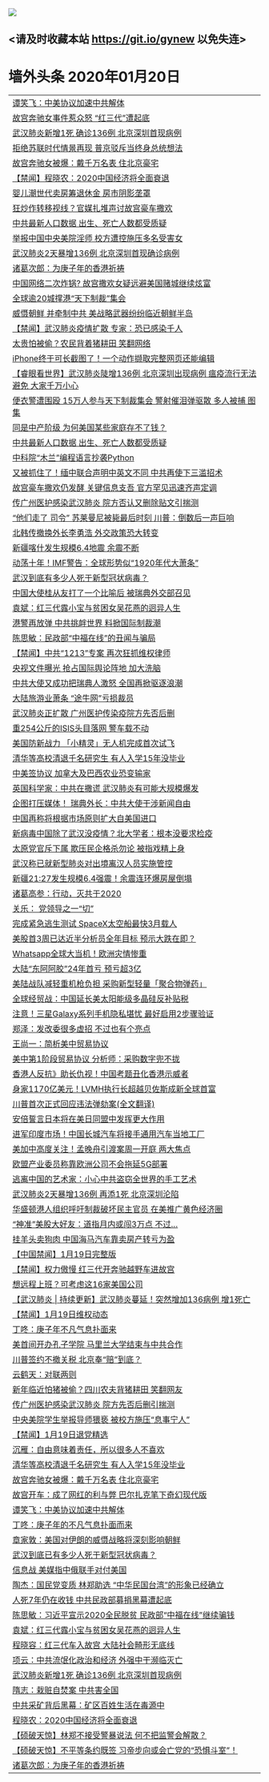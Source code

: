 
<tr>
  <td align=center><img src="https://cdn.jsdelivr.net/gh/gyoupiodf/im1/%E5%BE%AE%E4%BF%A1%E8%AF%B4%E6%98%8E4.jpg" /></td>  
</tr>

## <请及时收藏本站 https://git.io/gynew 以免失连> </a>
# 墙外头条 2020年01月20日</a>

<table>

<tr><td colspan="2" align="left"><a href="https://xball.casa/oo.aspx?name=c1119573&key=eqxowaguscvmxdgc&from=gy">谭笑飞：中美协议加速中共解体</a></td></tr>
<tr><td colspan="2" align="left"><a href="https://xball.casa/oo.aspx?name=c1119575&key=eqxowaguscvmxdgc&from=gy">故宫奔驰女事件惹众怒 “红三代”遭起底</a></td></tr>
<tr><td colspan="2" align="left"><a href="https://xball.casa/oo.aspx?name=c1119562&key=eqxowaguscvmxdgc&from=gy">武汉肺炎新增1死 确诊136例 北京深圳首现病例</a></td></tr>
<tr><td colspan="2" align="left"><a href="https://xball.casa/oo.aspx?name=c1119576&key=eqxowaguscvmxdgc&from=gy">拒绝苏联时代情景再现 普京驳斥当终身总统想法</a></td></tr>
<tr><td colspan="2" align="left"><a href="https://xball.casa/oo.aspx?name=c1119543&key=eqxowaguscvmxdgc&from=gy">故宫奔驰女被爆：戴千万名表 住北京豪宅</a></td></tr>
<tr><td colspan="2" align="left"><a href="https://xball.casa/oo.aspx?name=c1119578&key=eqxowaguscvmxdgc&from=gy">【禁闻】程晓农：2020中国经济将全面衰退</a></td></tr>
<tr><td colspan="2" align="left"><a href="https://xball.casa/oo.aspx?name=c1119569&key=eqxowaguscvmxdgc&from=gy">婴儿潮世代卖房筹退休金 房市阴影垄罩</a></td></tr>
<tr><td colspan="2" align="left"><a href="https://xball.casa/oo.aspx?name=c1119544&key=eqxowaguscvmxdgc&from=gy">狂炒作转移视线？官媒扎堆声讨故宫豪车撒欢</a></td></tr>
<tr><td colspan="2" align="left"><a href="https://xball.casa/oo.aspx?name=c1119579&key=eqxowaguscvmxdgc&from=gy">中共最新人口数据 出生、死亡人数都受质疑</a></td></tr>
<tr><td colspan="2" align="left"><a href="https://xball.casa/oo.aspx?name=c1119557&key=eqxowaguscvmxdgc&from=gy">举报中国中央美院淫师 校方遭控施压多名受害女</a></td></tr>
<tr><td colspan="2" align="left"><a href="https://xball.casa/oo.aspx?name=c1119585&key=eqxowaguscvmxdgc&from=gy">武汉肺炎2天暴增136例 北京深圳首现确诊病例</a></td></tr>
<tr><td colspan="2" align="left"><a href="https://xball.casa/oo.aspx?name=c1119574&key=eqxowaguscvmxdgc&from=gy">诸葛次郎：为庚子年的香港祈祷</a></td></tr>
<tr><td colspan="2" align="left"><a href="https://xball.casa/oo.aspx?name=c1119559&key=eqxowaguscvmxdgc&from=gy">中国网络二次炸锅? 故宫撒欢女疑远避美国赌城继续炫富</a></td></tr>
<tr><td colspan="2" align="left"><a href="https://xball.casa/oo.aspx?name=c1119518&key=eqxowaguscvmxdgc&from=gy">全球逾20城撑港“天下制裁”集会</a></td></tr>
<tr><td colspan="2" align="left"><a href="https://xball.casa/oo.aspx?name=c1119602&key=eqxowaguscvmxdgc&from=gy">威慑朝鲜 并牵制中共 美战略武器纷纷临近朝鲜半岛</a></td></tr>
<tr><td colspan="2" align="left"><a href="https://xball.casa/oo.aspx?name=c1119583&key=eqxowaguscvmxdgc&from=gy">【禁闻】武汉肺炎疫情扩散 专家：恐已感染千人</a></td></tr>
<tr><td colspan="2" align="left"><a href="https://xball.casa/oo.aspx?name=c1119600&key=eqxowaguscvmxdgc&from=gy">太贵怕被偷？农民背着猪耕田 笑翻网络</a></td></tr>
<tr><td colspan="2" align="left"><a href="https://xball.casa/oo.aspx?name=c1119567&key=eqxowaguscvmxdgc&from=gy">iPhone终于可长截图了！一个动作撷取完整网页还能编辑</a></td></tr>
<tr><td colspan="2" align="left"><a href="https://xball.casa/oo.aspx?name=c1119612&key=eqxowaguscvmxdgc&from=gy">【睿眼看世界】武汉肺炎陡增136例 北京深圳出现病例 瘟疫流行无法避免 大家千万小心</a></td></tr>
<tr><td colspan="2" align="left"><a href="https://xball.casa/oo.aspx?name=c1119601&key=eqxowaguscvmxdgc&from=gy">便衣警遭围殴 15万人参与天下制裁集会  警射催泪弹驱散 多人被捕 图集</a></td></tr>
<tr><td colspan="2" align="left"><a href="https://xball.casa/oo.aspx?name=c1119568&key=eqxowaguscvmxdgc&from=gy">同是中产阶级 为何美国某些家庭存不了钱？</a></td></tr>
<tr><td colspan="2" align="left"><a href="https://xball.casa/oo.aspx?name=c1119571&key=eqxowaguscvmxdgc&from=gy">中共最新人口数据 出生、死亡人数都受质疑</a></td></tr>
<tr><td colspan="2" align="left"><a href="https://xball.casa/oo.aspx?name=c1119572&key=eqxowaguscvmxdgc&from=gy">中科院“木兰”编程语言抄袭Python</a></td></tr>
<tr><td colspan="2" align="left"><a href="https://xball.casa/oo.aspx?name=c1119619&key=eqxowaguscvmxdgc&from=gy">又被抓住了！缅中联合声明中英文不同 中共再使下三滥招术</a></td></tr>
<tr><td colspan="2" align="left"><a href="https://xball.casa/oo.aspx?name=c1119558&key=eqxowaguscvmxdgc&from=gy">故宫豪车撒欢仍发酵 关键信息支吾 官方罕见迅速齐声定调</a></td></tr>
<tr><td colspan="2" align="left"><a href="https://xball.casa/oo.aspx?name=c1119570&key=eqxowaguscvmxdgc&from=gy">传广州医护感染武汉肺炎 院方否认又删除贴文引揣测</a></td></tr>
<tr><td colspan="2" align="left"><a href="https://xball.casa/oo.aspx?name=c1119620&key=eqxowaguscvmxdgc&from=gy">“他们走了 司令” 苏莱曼尼被毙最后时刻 川普：倒数后一声巨响</a></td></tr>
<tr><td colspan="2" align="left"><a href="https://xball.casa/oo.aspx?name=c1119549&key=eqxowaguscvmxdgc&from=gy">北韩传撤换外长李勇浩 外交政策恐大转变</a></td></tr>
<tr><td colspan="2" align="left"><a href="https://xball.casa/oo.aspx?name=c1119561&key=eqxowaguscvmxdgc&from=gy">新疆喀什发生规模6.4地震  余震不断</a></td></tr>
<tr><td colspan="2" align="left"><a href="https://xball.casa/oo.aspx?name=c1119566&key=eqxowaguscvmxdgc&from=gy">动荡十年！IMF警告：全球形势似“1920年代大萧条”</a></td></tr>
<tr><td colspan="2" align="left"><a href="https://xball.casa/oo.aspx?name=c1119577&key=eqxowaguscvmxdgc&from=gy">武汉到底有多少人死于新型冠状病毒？</a></td></tr>
<tr><td colspan="2" align="left"><a href="https://xball.casa/oo.aspx?name=c1119626&key=eqxowaguscvmxdgc&from=gy">中国大使桂从友打了一个比喻后 被瑞典外交部召见</a></td></tr>
<tr><td colspan="2" align="left"><a href="https://xball.casa/oo.aspx?name=c1119528&key=eqxowaguscvmxdgc&from=gy">袁斌：红三代露小宝与贫困女吴花燕的迥异人生</a></td></tr>
<tr><td colspan="2" align="left"><a href="https://xball.casa/oo.aspx?name=c1119599&key=eqxowaguscvmxdgc&from=gy">港警再放弹 中共挑衅世界 料掀国际制裁潮</a></td></tr>
<tr><td colspan="2" align="left"><a href="https://xball.casa/oo.aspx?name=c1119534&key=eqxowaguscvmxdgc&from=gy">陈思敏：民政部“中福在线”的丑闻与骗局</a></td></tr>
<tr><td colspan="2" align="left"><a href="https://xball.casa/oo.aspx?name=c1119584&key=eqxowaguscvmxdgc&from=gy">【禁闻】中共“1213”专案 再次狂抓维权律师</a></td></tr>
<tr><td colspan="2" align="left"><a href="https://xball.casa/oo.aspx?name=c1119560&key=eqxowaguscvmxdgc&from=gy">央视文件曝光 抢占国际舆论阵地 加大洗脑</a></td></tr>
<tr><td colspan="2" align="left"><a href="https://xball.casa/oo.aspx?name=c1119616&key=eqxowaguscvmxdgc&from=gy">中共大使又成功把瑞典人激怒  全国再掀驱逐浪潮</a></td></tr>
<tr><td colspan="2" align="left"><a href="https://xball.casa/oo.aspx?name=c1119582&key=eqxowaguscvmxdgc&from=gy">大陆旅游业萧条 “途牛网”亏损裁员</a></td></tr>
<tr><td colspan="2" align="left"><a href="https://xball.casa/oo.aspx?name=c1119545&key=eqxowaguscvmxdgc&from=gy">武汉肺炎正扩散 广州医护传染疫院方先否后删</a></td></tr>
<tr><td colspan="2" align="left"><a href="https://xball.casa/oo.aspx?name=c1119615&key=eqxowaguscvmxdgc&from=gy">重254公斤的ISIS头目落网 警车载不动</a></td></tr>
<tr><td colspan="2" align="left"><a href="https://xball.casa/oo.aspx?name=c1119552&key=eqxowaguscvmxdgc&from=gy">美国防新战力 「小精灵」无人机完成首次试飞</a></td></tr>
<tr><td colspan="2" align="left"><a href="https://xball.casa/oo.aspx?name=c1119605&key=eqxowaguscvmxdgc&from=gy">清华等高校清退千名研究生 有人入学15年没毕业</a></td></tr>
<tr><td colspan="2" align="left"><a href="https://xball.casa/oo.aspx?name=c1119565&key=eqxowaguscvmxdgc&from=gy">中美签协议 加拿大及巴西农业恐变输家</a></td></tr>
<tr><td colspan="2" align="left"><a href="https://xball.casa/oo.aspx?name=c1119621&key=eqxowaguscvmxdgc&from=gy">英国科学家：中共在撒谎 武汉肺炎有可能大规模爆发</a></td></tr>
<tr><td colspan="2" align="left"><a href="https://xball.casa/oo.aspx?name=c1119541&key=eqxowaguscvmxdgc&from=gy">企图打压媒体！ 瑞典外长：中共大使干涉新闻自由</a></td></tr>
<tr><td colspan="2" align="left"><a href="https://xball.casa/oo.aspx?name=c1119553&key=eqxowaguscvmxdgc&from=gy">中国再称将根据市场原则扩大自美国进口</a></td></tr>
<tr><td colspan="2" align="left"><a href="https://xball.casa/oo.aspx?name=c1119539&key=eqxowaguscvmxdgc&from=gy">新病毒中国除了武汉没疫情？北大学者：根本没要求检疫</a></td></tr>
<tr><td colspan="2" align="left"><a href="https://xball.casa/oo.aspx?name=c1119606&key=eqxowaguscvmxdgc&from=gy">太原党官斥下属 欺压民企格杀勿论 被指戏精上身</a></td></tr>
<tr><td colspan="2" align="left"><a href="https://xball.casa/oo.aspx?name=c1119556&key=eqxowaguscvmxdgc&from=gy">武汉称已就新型肺炎对出境离汉人员实施管控</a></td></tr>
<tr><td colspan="2" align="left"><a href="https://xball.casa/oo.aspx?name=c1119547&key=eqxowaguscvmxdgc&from=gy">新疆21:27发生规模6.4强震！余震连环爆房屋倒塌</a></td></tr>
<tr><td colspan="2" align="left"><a href="https://xball.casa/oo.aspx?name=c1119624&key=eqxowaguscvmxdgc&from=gy">诸葛高参：行动，灭共于2020</a></td></tr>
<tr><td colspan="2" align="left"><a href="https://xball.casa/oo.aspx?name=c1119529&key=eqxowaguscvmxdgc&from=gy">关乐： 党领导之一“切”</a></td></tr>
<tr><td colspan="2" align="left"><a href="https://xball.casa/oo.aspx?name=c1119580&key=eqxowaguscvmxdgc&from=gy">完成紧急逃生测试 SpaceX太空船最快3月载人</a></td></tr>
<tr><td colspan="2" align="left"><a href="https://xball.casa/oo.aspx?name=c1119564&key=eqxowaguscvmxdgc&from=gy">美股首3周已达近半分析员全年目标 预示大跌在即？</a></td></tr>
<tr><td colspan="2" align="left"><a href="https://xball.casa/oo.aspx?name=c1119548&key=eqxowaguscvmxdgc&from=gy">Whatsapp全球大当机！欧洲灾情惨重</a></td></tr>
<tr><td colspan="2" align="left"><a href="https://xball.casa/oo.aspx?name=c1119533&key=eqxowaguscvmxdgc&from=gy">大陆“东阿阿胶”24年首亏 预亏超3亿</a></td></tr>
<tr><td colspan="2" align="left"><a href="https://xball.casa/oo.aspx?name=c1119550&key=eqxowaguscvmxdgc&from=gy">美陆战队减轻重机枪负担 采购新型轻量「聚合物弹药」</a></td></tr>
<tr><td colspan="2" align="left"><a href="https://xball.casa/oo.aspx?name=c1119563&key=eqxowaguscvmxdgc&from=gy">全球经贸战：中国延长美太阳能级多晶硅反补贴税</a></td></tr>
<tr><td colspan="2" align="left"><a href="https://xball.casa/oo.aspx?name=c1119551&key=eqxowaguscvmxdgc&from=gy">注意！三星Galaxy系列手机隐私堪忧 最好启用2步骤验证</a></td></tr>
<tr><td colspan="2" align="left"><a href="https://xball.casa/oo.aspx?name=c1119622&key=eqxowaguscvmxdgc&from=gy">郑泽：发改委很多虚招 不过也有个亮点</a></td></tr>
<tr><td colspan="2" align="left"><a href="https://xball.casa/oo.aspx?name=c1119627&key=eqxowaguscvmxdgc&from=gy">王尚一：简析美中贸易协议</a></td></tr>
<tr><td colspan="2" align="left"><a href="https://xball.casa/oo.aspx?name=c1119540&key=eqxowaguscvmxdgc&from=gy">美中第1阶段贸易协议 分析师：采购数字兜不拢</a></td></tr>
<tr><td colspan="2" align="left"><a href="https://xball.casa/oo.aspx?name=c1119546&key=eqxowaguscvmxdgc&from=gy">香港人反抗》助长仇视！中国考题丑化香港示威者</a></td></tr>
<tr><td colspan="2" align="left"><a href="https://xball.casa/oo.aspx?name=c1119538&key=eqxowaguscvmxdgc&from=gy">身家1170亿美元！LVMH执行长超越贝佐斯成新全球首富</a></td></tr>
<tr><td colspan="2" align="left"><a href="https://xball.casa/oo.aspx?name=c1119625&key=eqxowaguscvmxdgc&from=gy">川普首次正式回应违法弹劾案(全文翻译)</a></td></tr>
<tr><td colspan="2" align="left"><a href="https://xball.casa/oo.aspx?name=c1119554&key=eqxowaguscvmxdgc&from=gy">安倍誓言日本将在美日同盟中发挥更大作用</a></td></tr>
<tr><td colspan="2" align="left"><a href="https://xball.casa/oo.aspx?name=c1119537&key=eqxowaguscvmxdgc&from=gy">进军印度市场！中国长城汽车将接手通用汽车当地工厂</a></td></tr>
<tr><td colspan="2" align="left"><a href="https://xball.casa/oo.aspx?name=c1119617&key=eqxowaguscvmxdgc&from=gy">美加中高度关注！孟晚舟引渡案周一开庭 两大焦点</a></td></tr>
<tr><td colspan="2" align="left"><a href="https://xball.casa/oo.aspx?name=c1119555&key=eqxowaguscvmxdgc&from=gy">欧盟产业委员称靠欧洲公司不会拖延5G部署</a></td></tr>
<tr><td colspan="2" align="left"><a href="https://xball.casa/oo.aspx?name=c1119623&key=eqxowaguscvmxdgc&from=gy">逃离中国的艺术家：小心中共盗窃全世界的手工艺术</a></td></tr>
<tr><td colspan="2" align="left"><a href="https://xball.casa/oo.aspx?name=c1119609&key=eqxowaguscvmxdgc&from=gy">武汉肺炎2天暴增136例 再添1死 北京深圳沦陷</a></td></tr>
<tr><td colspan="2" align="left"><a href="https://xball.casa/oo.aspx?name=c1119618&key=eqxowaguscvmxdgc&from=gy">华盛顿港人组织呼吁制裁破坏民主官员 在美推广黄色经济圈</a></td></tr>
<tr><td colspan="2" align="left"><a href="https://xball.casa/oo.aspx?name=c1119536&key=eqxowaguscvmxdgc&from=gy">“神准”美股大好友：道指月内或闯3万点 不过…</a></td></tr>
<tr><td colspan="2" align="left"><a href="https://xball.casa/oo.aspx?name=c1119535&key=eqxowaguscvmxdgc&from=gy">挂羊头卖狗肉 中国海马汽车靠卖房产转亏为盈</a></td></tr>
<tr><td colspan="2" align="left"><a href="https://xball.casa/oo.aspx?name=c1119607&key=eqxowaguscvmxdgc&from=gy">【中国禁闻】1月19日完整版</a></td></tr>
<tr><td colspan="2" align="left"><a href="https://xball.casa/oo.aspx?name=c1119611&key=eqxowaguscvmxdgc&from=gy">【禁闻】权力傲慢 红三代开奔驰越野车进故宫</a></td></tr>
<tr><td colspan="2" align="left"><a href="https://xball.casa/oo.aspx?name=c1119614&key=eqxowaguscvmxdgc&from=gy">想远程上班？可考虑这16家美国公司</a></td></tr>
<tr><td colspan="2" align="left"><a href="https://xball.casa/oo.aspx?name=c1119038&key=eqxowaguscvmxdgc&from=gy">【武汉肺炎 | 持续更新】武汉肺炎蔓延！突然增加136病例 增1死亡</a></td></tr>
<tr><td colspan="2" align="left"><a href="https://xball.casa/oo.aspx?name=c1119608&key=eqxowaguscvmxdgc&from=gy">【禁闻】1月19日维权动态</a></td></tr>
<tr><td colspan="2" align="left"><a href="https://xball.casa/oo.aspx?name=c1119629&key=eqxowaguscvmxdgc&from=gy">丁咚：庚子年不凡气息扑面来</a></td></tr>
<tr><td colspan="2" align="left"><a href="https://xball.casa/oo.aspx?name=c1119630&key=eqxowaguscvmxdgc&from=gy">美首间开办孔子学院 马里兰大学结束与中共合作</a></td></tr>
<tr><td colspan="2" align="left"><a href="https://xball.casa/oo.aspx?name=c1119633&key=eqxowaguscvmxdgc&from=gy">川普签约不撤关税 北京奉“赔”到底？</a></td></tr>
<tr><td colspan="2" align="left"><a href="https://xball.casa/oo.aspx?name=c1119628&key=eqxowaguscvmxdgc&from=gy">云鹤天：对联两则</a></td></tr>
<tr><td colspan="2" align="left"><a href="https://xball.casa/oo.aspx?name=c1119631&key=eqxowaguscvmxdgc&from=gy">新年临近怕猪被偷？四川农夫背猪耕田 笑翻网友</a></td></tr>
<tr><td colspan="2" align="left"><a href="https://xball.casa/oo.aspx?name=c1119634&key=eqxowaguscvmxdgc&from=gy">传广州医护感染武汉肺炎 院方先否后删引揣测</a></td></tr>
<tr><td colspan="2" align="left"><a href="https://xball.casa/oo.aspx?name=c1119632&key=eqxowaguscvmxdgc&from=gy">中央美院学生举报导师猥亵 被校方施压“息事宁人”</a></td></tr>
<tr><td colspan="2" align="left"><a href="https://xball.casa/oo.aspx?name=c1119610&key=eqxowaguscvmxdgc&from=gy">【禁闻】1月19日退党精选</a></td></tr>
<tr><td colspan="2" align="left"><a href="https://xball.casa/oo.aspx?name=c1119656&key=eqxowaguscvmxdgc&from=gy">沉雁：自由意味着责任，所以很多人不喜欢</a></td></tr>
<tr><td colspan="2" align="left"><a href="https://xball.casa/oo.aspx?name=c1119640&key=eqxowaguscvmxdgc&from=gy">清华等高校清退千名研究生 有人入学15年没毕业</a></td></tr>
<tr><td colspan="2" align="left"><a href="https://xball.casa/oo.aspx?name=c1119641&key=eqxowaguscvmxdgc&from=gy">故宫奔驰女被爆：戴千万名表 住北京豪宅</a></td></tr>
<tr><td colspan="2" align="left"><a href="https://xball.casa/oo.aspx?name=c1119651&key=eqxowaguscvmxdgc&from=gy">故宫开车：成了网红的利与弊 巴尔扎克笔下奇幻现代版</a></td></tr>
<tr><td colspan="2" align="left"><a href="https://xball.casa/oo.aspx?name=c1119645&key=eqxowaguscvmxdgc&from=gy">谭笑飞：中美协议加速中共解体</a></td></tr>
<tr><td colspan="2" align="left"><a href="https://xball.casa/oo.aspx?name=c1119652&key=eqxowaguscvmxdgc&from=gy">丁咚：庚子年的不凡气息扑面而来</a></td></tr>
<tr><td colspan="2" align="left"><a href="https://xball.casa/oo.aspx?name=c1119654&key=eqxowaguscvmxdgc&from=gy">章家敦：美国对伊朗的威慑战略将深刻影响朝鲜</a></td></tr>
<tr><td colspan="2" align="left"><a href="https://xball.casa/oo.aspx?name=c1119638&key=eqxowaguscvmxdgc&from=gy">武汉到底已有多少人死于新型冠状病毒？</a></td></tr>
<tr><td colspan="2" align="left"><a href="https://xball.casa/oo.aspx?name=c1119639&key=eqxowaguscvmxdgc&from=gy">信息战 美媒指中俄联手对付美国</a></td></tr>
<tr><td colspan="2" align="left"><a href="https://xball.casa/oo.aspx?name=c1119655&key=eqxowaguscvmxdgc&from=gy">陶杰：国民党变质 林郑助选 “中华民国台湾”的形象已经确立</a></td></tr>
<tr><td colspan="2" align="left"><a href="https://xball.casa/oo.aspx?name=c1119635&key=eqxowaguscvmxdgc&from=gy">人死7年仍在收钱 中共民政部募捐黑幕遭起底</a></td></tr>
<tr><td colspan="2" align="left"><a href="https://xball.casa/oo.aspx?name=c1119646&key=eqxowaguscvmxdgc&from=gy">陈思敏：习近平宣示2020全民脱贫 民政部“中福在线”继续骗钱</a></td></tr>
<tr><td colspan="2" align="left"><a href="https://xball.casa/oo.aspx?name=c1119647&key=eqxowaguscvmxdgc&from=gy">袁斌：红三代露小宝与贫困女吴花燕的迥异人生</a></td></tr>
<tr><td colspan="2" align="left"><a href="https://xball.casa/oo.aspx?name=c1119648&key=eqxowaguscvmxdgc&from=gy">程晓容：红三代车入故宫 大陆社会畸形无底线</a></td></tr>
<tr><td colspan="2" align="left"><a href="https://xball.casa/oo.aspx?name=c1119649&key=eqxowaguscvmxdgc&from=gy">项云：中共流氓化政治和经济 外强中干濒临灭亡</a></td></tr>
<tr><td colspan="2" align="left"><a href="https://xball.casa/oo.aspx?name=c1119636&key=eqxowaguscvmxdgc&from=gy">武汉肺炎新增1死 确诊136例 北京深圳首现病例</a></td></tr>
<tr><td colspan="2" align="left"><a href="https://xball.casa/oo.aspx?name=c1119650&key=eqxowaguscvmxdgc&from=gy">隋志：栽赃自焚案 中共害全国</a></td></tr>
<tr><td colspan="2" align="left"><a href="https://xball.casa/oo.aspx?name=c1119637&key=eqxowaguscvmxdgc&from=gy">中共采矿背后黑幕：矿区百姓生活在毒源中</a></td></tr>
<tr><td colspan="2" align="left"><a href="https://xball.casa/oo.aspx?name=c1119653&key=eqxowaguscvmxdgc&from=gy">程晓农：2020中国经济将全面衰退</a></td></tr>
<tr><td colspan="2" align="left"><a href="https://xball.casa/oo.aspx?name=c1119642&key=eqxowaguscvmxdgc&from=gy">【硕破天惊】林郑不接受警暴说法 何不把监警会解散？</a></td></tr>
<tr><td colspan="2" align="left"><a href="https://xball.casa/oo.aspx?name=c1119643&key=eqxowaguscvmxdgc&from=gy">【硕破天惊】不平等条约既签 习帝步向或会亡党的“恐惧斗室”！</a></td></tr>
<tr><td colspan="2" align="left"><a href="https://xball.casa/oo.aspx?name=c1119644&key=eqxowaguscvmxdgc&from=gy">诸葛次郎：为庚子年的香港祈祷</a></td></tr>



</table>
